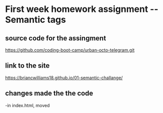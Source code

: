 # First week homework assignment -- Semantic tags

## source code for the assingment
https://github.com/coding-boot-camp/urban-octo-telegram.git

## link to the site
https://briancwilliams18.github.io/01-semantic-challange/

## changes made the the code
-in index.html, moved <title> up from line 7 to 6 so the heading is in sequential order.

-changed all div elements to semantic elements, including header main section aside img footer 

-removed unnessasary id attributes git 

-in css, removed repeated styles and created new classes to help, such as .card and .benefit, and adjusted the html to match the new classes.

-removed unnessasary id tags from lines 43, 36

-added alt attributes to all images 

-changed <title> to read as "Horisen" instead of "Website"

![a screenshot of the hersion website used for coding practice](path/to/image.png "Hersion site sceenshot")